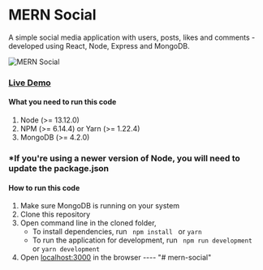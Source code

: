 # MERN Social

A simple social media application with users, posts, likes and comments - developed using React, Node, Express and MongoDB. 

![MERN Social](https://s3.amazonaws.com/mernbook/git+/social.png "MERN Social")

### [Live Demo](http://social2.mernbook.com/ "MERN Social")

#### What you need to run this code
1. Node (>= 13.12.0)
2. NPM (>= 6.14.4) or Yarn (>= 1.22.4)
3. MongoDB (>= 4.2.0)

### *If you're using a newer version of Node, you will need to update the package.json

####  How to run this code
1. Make sure MongoDB is running on your system 
2. Clone this repository
3. Open command line in the cloned folder,
   - To install dependencies, run ```  npm install  ``` or ``` yarn ```
   - To run the application for development, run ```  npm run development  ``` or ``` yarn development ```
4. Open [localhost:3000](http://localhost:3000/) in the browser
---- "# mern-social" 
